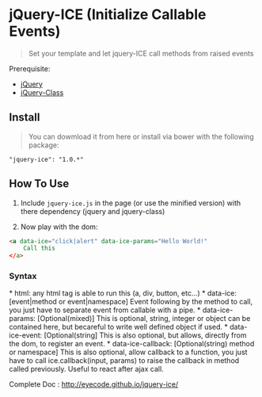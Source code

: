# jQuery-ICE (Initialize Callable Events)

> Set your template and let jquery-ICE call methods from raised events

Prerequisite:

* [jQuery](https://github.com/jquery/jquery)
* [jQuery-Class](https://github.com/EyeCode/jquery-class)

## Install

> You can dowmload it from here or install via bower with the following package:

	"jquery-ice": "1.0.*"

## How To Use

1) Include `jquery-ice.js` in the page (or use the minified version) with there dependency (jquery and jquery-class)

2) Now play with the dom:

```html
<a data-ice="click|alert" data-ice-params="Hello World!"
    Call this
</a>
```

### Syntax

<html data-ice="" [data-ice-params=""] [data-ice-event=""] [data-ice-callback=""]>
* html: any html tag is able to run this (a, div, button, etc...)
* data-ice: [event|method or event|namespace] Event following by the method to call, you just have to separate event from callable with a pipe.
* data-ice-params: [Optional(mixed)] This is optional, string, integer or object can be contained here, but becareful to write well defined object if used.
* data-ice-event: [Optional(string] This is also optional, but allows, directly from the dom, to register an event.
* data-ice-callback: [Optional(string) method or namespace] This is also optional, allow callback to a function, you just have to call ice.callback(input, params) to raise the callback in method called previously. Useful to react after ajax call.

Complete Doc : http://eyecode.github.io/jquery-ice/


